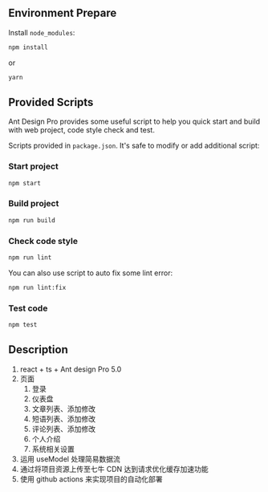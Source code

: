 ## Environment Prepare

Install `node_modules`:

```bash
npm install
```

or

```bash
yarn
```

## Provided Scripts

Ant Design Pro provides some useful script to help you quick start and build with web project, code style check and test.

Scripts provided in `package.json`. It's safe to modify or add additional script:

### Start project

```bash
npm start
```

### Build project

```bash
npm run build
```

### Check code style

```bash
npm run lint
```

You can also use script to auto fix some lint error:

```bash
npm run lint:fix
```

### Test code

```bash
npm test
```

## Description

1. react + ts + Ant design Pro 5.0
2. 页面
   1. 登录
   2. 仪表盘
   3. 文章列表、添加修改
   4. 短语列表、添加修改
   5. 评论列表、添加修改
   6. 个人介绍
   7. 系统相关设置
3. 运用 useModel 处理简易数据流
4. 通过将项目资源上传至七牛 CDN 达到请求优化缓存加速功能
5. 使用 github actions 来实现项目的自动化部署
